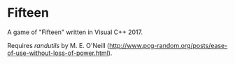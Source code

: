 # Fifteen
A game of "Fifteen" written in Visual C++ 2017.

Requires *randutils* by M. E. O'Neill (http://www.pcg-random.org/posts/ease-of-use-without-loss-of-power.html).

